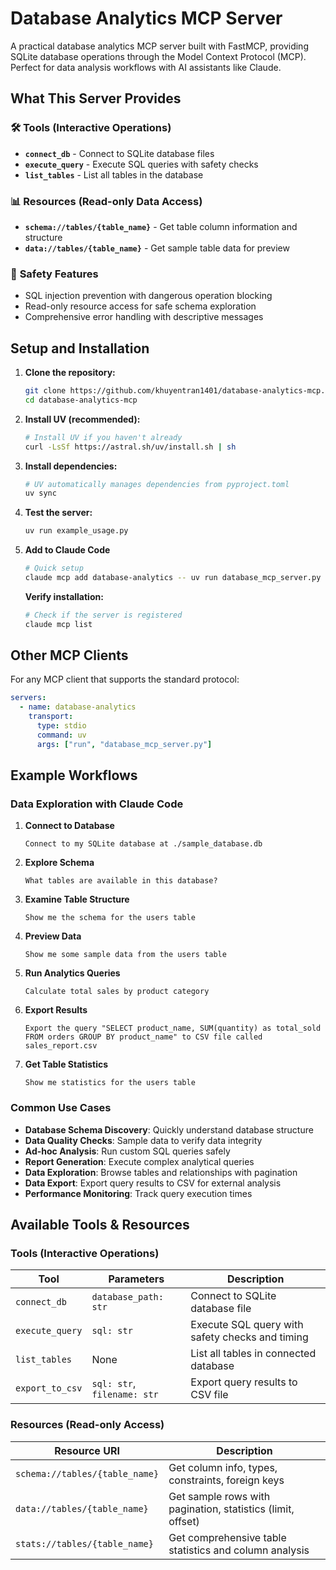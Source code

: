 # Database Analytics MCP Server

A practical database analytics MCP server built with FastMCP, providing SQLite database operations through the Model Context Protocol (MCP). Perfect for data analysis workflows with AI assistants like Claude.

## What This Server Provides

### 🛠️ **Tools** (Interactive Operations)

- **`connect_db`** - Connect to SQLite database files
- **`execute_query`** - Execute SQL queries with safety checks
- **`list_tables`** - List all tables in the database

### 📊 **Resources** (Read-only Data Access)

- **`schema://tables/{table_name}`** - Get table column information and structure
- **`data://tables/{table_name}`** - Get sample table data for preview

### 🔐 **Safety Features**

- SQL injection prevention with dangerous operation blocking
- Read-only resource access for safe schema exploration
- Comprehensive error handling with descriptive messages

## Setup and Installation

1. **Clone the repository:**

   ```bash
   git clone https://github.com/khuyentran1401/database-analytics-mcp.git
   cd database-analytics-mcp
   ```

2. **Install UV (recommended):**

   ```bash
   # Install UV if you haven't already
   curl -LsSf https://astral.sh/uv/install.sh | sh
   ```

3. **Install dependencies:**

   ```bash
   # UV automatically manages dependencies from pyproject.toml
   uv sync
   ```

4. **Test the server:**

   ```bash
   uv run example_usage.py
   ```

5. **Add to Claude Code**

   ```bash
   # Quick setup
   claude mcp add database-analytics -- uv run database_mcp_server.py
   ```

   **Verify installation:**
   ```bash
   # Check if the server is registered
   claude mcp list
   ```

## Other MCP Clients

For any MCP client that supports the standard protocol:

```yaml
servers:
  - name: database-analytics
    transport:
      type: stdio
      command: uv
      args: ["run", "database_mcp_server.py"]
```

## Example Workflows

### Data Exploration with Claude Code

1. **Connect to Database**

   ```text
   Connect to my SQLite database at ./sample_database.db
   ```

2. **Explore Schema**

   ```text
   What tables are available in this database?
   ```

3. **Examine Table Structure**

   ```text
   Show me the schema for the users table
   ```

4. **Preview Data**

   ```text
   Show me some sample data from the users table
   ```

5. **Run Analytics Queries**

   ```text
   Calculate total sales by product category
   ```

6. **Export Results**

   ```text
   Export the query "SELECT product_name, SUM(quantity) as total_sold FROM orders GROUP BY product_name" to CSV file called sales_report.csv
   ```

7. **Get Table Statistics**

   ```text
   Show me statistics for the users table
   ```

### Common Use Cases

- **Database Schema Discovery**: Quickly understand database structure
- **Data Quality Checks**: Sample data to verify data integrity
- **Ad-hoc Analysis**: Run custom SQL queries safely
- **Report Generation**: Execute complex analytical queries
- **Data Exploration**: Browse tables and relationships with pagination
- **Data Export**: Export query results to CSV for external analysis
- **Performance Monitoring**: Track query execution times

## Available Tools & Resources

### Tools (Interactive Operations)

| Tool | Parameters | Description |
|------|------------|-------------|
| `connect_db` | `database_path: str` | Connect to SQLite database file |
| `execute_query` | `sql: str` | Execute SQL query with safety checks and timing |
| `list_tables` | None | List all tables in connected database |
| `export_to_csv` | `sql: str`, `filename: str` | Export query results to CSV file |

### Resources (Read-only Access)

| Resource URI | Description |
|-------------|-------------|
| `schema://tables/{table_name}` | Get column info, types, constraints, foreign keys |
| `data://tables/{table_name}` | Get sample rows with pagination, statistics (limit, offset) |
| `stats://tables/{table_name}` | Get comprehensive table statistics and column analysis |